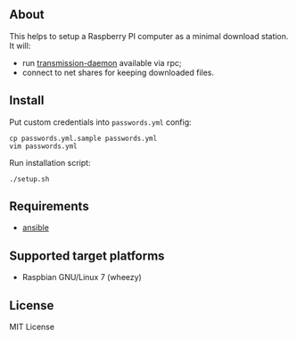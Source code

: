 ## About

This helps to setup a Raspberry PI computer as a minimal download station. It will:

* run [transmission-daemon](https://www.transmissionbt.com/download/) available via rpc;
* connect to net shares for keeping downloaded files.

## Install

Put custom credentials into `passwords.yml` config:

    cp passwords.yml.sample passwords.yml
    vim passwords.yml

Run installation script:

    ./setup.sh

## Requirements

* [ansible](http://docs.ansible.com/ansible/intro_installation.html)

## Supported target platforms

* Raspbian GNU/Linux 7 (wheezy)

## License

MIT License
